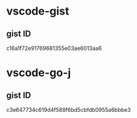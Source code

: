 # vscode-gist
## gist ID
c16a1f72e91769681355e03ae6013aa6


# vscode-go-j
## gist ID
c3e647734c619d4f588f6bd5cbfdb0955a6bbbe3
